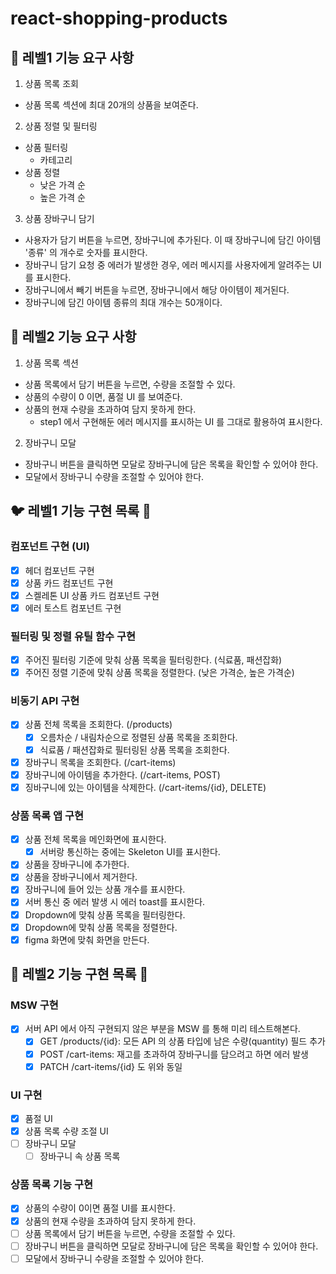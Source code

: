 # react-shopping-products

## 🎯 레벨1 기능 요구 사항

1. 상품 목록 조회

- 상품 목록 섹션에 최대 20개의 상품을 보여준다.

2. 상품 정렬 및 필터링

- 상품 필터링
  - 카테고리
- 상품 정렬
  - 낮은 가격 순
  - 높은 가격 순

3. 상품 장바구니 담기

- 사용자가 담기 버튼을 누르면, 장바구니에 추가된다. 이 때 장바구니에 담긴 아이템 '종류' 의 개수로 숫자를 표시한다.
- 장바구니 담기 요청 중 에러가 발생한 경우, 에러 메시지를 사용자에게 알려주는 UI를 표시한다.
- 장바구니에서 빼기 버튼을 누르면, 장바구니에서 해당 아이템이 제거된다.
- 장바구니에 담긴 아이템 종류의 최대 개수는 50개이다.

## 🎯 레벨2 기능 요구 사항

1. 상품 목록 섹션

- 상품 목록에서 담기 버튼을 누르면, 수량을 조절할 수 있다.
- 상품의 수량이 0 이면, 품절 UI 를 보여준다.
- 상품의 현재 수량을 초과하여 담지 못하게 한다.
  - step1 에서 구현해둔 에러 메시지를 표시하는 UI 를 그대로 활용하여 표시한다.

2. 장바구니 모달

- 장바구니 버튼을 클릭하면 모달로 장바구니에 담은 목록을 확인할 수 있어야 한다.
- 모달에서 장바구니 수량을 조절할 수 있어야 한다.

## 🐦 레벨1 기능 구현 목록 🦩

### 컴포넌트 구현 (UI)

- [x] 헤더 컴포넌트 구현
- [x] 상품 카드 컴포넌트 구현
- [x] 스켈레톤 UI 상품 카드 컴포넌트 구현
- [x] 에러 토스트 컴포넌트 구현

### 필터링 및 정렬 유틸 함수 구현

- [x] 주어진 필터링 기준에 맞춰 상품 목록을 필터링한다. (식료품, 패션잡화)
- [x] 주어진 정렬 기준에 맞춰 상품 목록을 정렬한다. (낮은 가격순, 높은 가격순)

### 비동기 API 구현

- [x] 상품 전체 목록을 조회한다. (/products)
  - [x] 오름차순 / 내림차순으로 정렬된 상품 목록을 조회한다.
  - [x] 식료품 / 패션잡화로 필터링된 상품 목록을 조회한다.
- [x] 장바구니 목록을 조회한다. (/cart-items)
- [x] 장바구니에 아이템을 추가한다. (/cart-items, POST)
- [x] 징바구니에 있는 아이템을 삭제한다. (/cart-items/{id}, DELETE)

### 상품 목록 앱 구현

- [x] 상품 전체 목록을 메인화면에 표시한다.
  - [x] 서버랑 통신하는 중에는 Skeleton UI를 표시한다.
- [x] 상품을 장바구니에 추가한다.
- [x] 상품을 장바구니에서 제거한다.
- [x] 장바구니에 들어 있는 상품 개수를 표시한다.
- [x] 서버 통신 중 에러 발생 시 에러 toast를 표시한다.
- [x] Dropdown에 맞춰 상품 목록을 필터링한다.
- [x] Dropdown에 맞춰 상품 목록을 정렬한다.
- [x] figma 화면에 맞춰 화면을 만든다.

## 🦩 레벨2 기능 구현 목록 🦩

### MSW 구현

- [x] 서버 API 에서 아직 구현되지 않은 부분을 MSW 를 통해 미리 테스트해본다.
  - [x] GET /products/{id}: 모든 API 의 상품 타입에 남은 수량(quantity) 필드 추가
  - [x] POST /cart-items: 재고를 초과하여 장바구니를 담으려고 하면 에러 발생
  - [x] PATCH /cart-items/{id} 도 위와 동일

### UI 구현

- [x] 품절 UI
- [x] 상품 목록 수량 조절 UI
- [ ] 장바구니 모달
  - [ ] 장바구니 속 상품 목록

### 상품 목록 기능 구현

- [x] 상품의 수량이 0이면 품절 UI를 표시한다.
- [x] 상품의 현재 수량을 초과하여 담지 못하게 한다.
- [ ] 상품 목록에서 담기 버튼을 누르면, 수량을 조절할 수 있다.
- [ ] 장바구니 버튼을 클릭하면 모달로 장바구니에 담은 목록을 확인할 수 있어야 한다.
- [ ] 모달에서 장바구니 수량을 조절할 수 있어야 한다.
